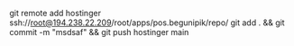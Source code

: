 git remote add hostinger ssh://root@194.238.22.209/root/apps/pos.begunipik/repo/
git add . && git commit -m "msdsaf" && git push hostinger main